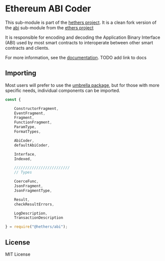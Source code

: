 Ethereum ABI Coder
==================

This sub-module is part of the [hethers project](https://github.com/hashgraph/hethers.js). It is a clean fork 
version of 
the [abi](https://github.com/ethers-io/ethers.js/tree/master/packages/abi) sub-module from the [ethers project](https://github.com/ethers-io/ethers.js)

It is responsible for encoding and decoding the Application Binary Interface (ABI)
used by most smart contracts to interoperate between other smart contracts and clients.

For more information, see the [documentation](https://docs.ethers.io/v5/api/utils/abi/). TODO add link to docs

Importing
---------

Most users will prefer to use the [umbrella package](https://www.npmjs.com/package/@hashgraph/hethers),
but for those with more specific needs, individual components can be imported.

```javascript
const {

    ConstructorFragment,
    EventFragment,
    Fragment,
    FunctionFragment,
    ParamType,
    FormatTypes,

    AbiCoder,
    defaultAbiCoder,

    Interface,
    Indexed,

    /////////////////////////
    // Types

    CoerceFunc,
    JsonFragment,
    JsonFragmentType,

    Result,
    checkResultErrors,

    LogDescription,
    TransactionDescription

} = require("@hethers/abi");
```

License
-------

MIT License
